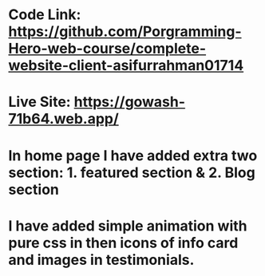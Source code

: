 
# Code Link: https://github.com/Porgramming-Hero-web-course/complete-website-client-asifurrahman01714
# Live Site: https://gowash-71b64.web.app/

# In home page I have added extra two section: 1. featured section & 2. Blog section
# I have added simple animation with pure css in then icons of info card and images in testimonials.
